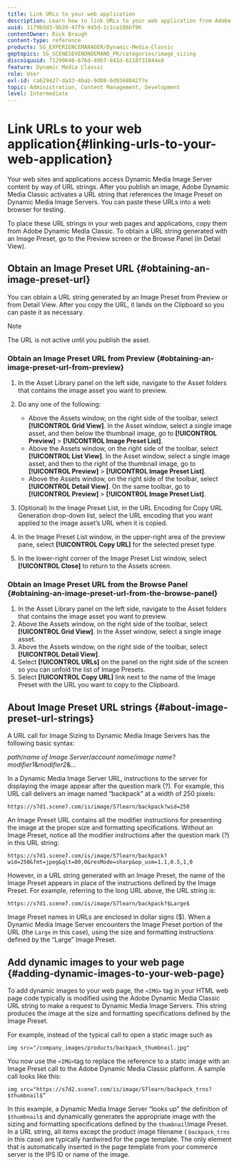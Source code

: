 ```yaml
---
title: Link URLs to your web application
description: Learn how to link URLs to your web application from Adobe Dynamic Media Classic.
uuid: 1179bdd3-9b39-47f9-945d-1c1ca186bf96
contentOwner: Rick Brough
content-type: reference
products: SG_EXPERIENCEMANAGER/Dynamic-Media-Classic
geptopics: SG_SCENESEVENONDEMAND_PK/categories/image_sizing
discoiquuid: 71299640-676d-49b7-841d-6118f31044e8
feature: Dynamic Media Classic
role: User
exl-id: ca629427-da33-4bab-9d08-6d9368042f7e
topic: Administration, Content Management, Development
level: Intermediate
---
```

# Link URLs to your web application{#linking-urls-to-your-web-application}

Your web sites and applications access Dynamic Media Image Server content by way of URL strings. After you publish an image, Adobe Dynamic Media Classic activates a URL string that references the Image Preset on Dynamic Media Image Servers. You can paste these URLs into a web browser for testing.

To place these URL strings in your web pages and applications, copy them from Adobe Dynamic Media Classic. To obtain a URL string generated with an Image Preset, go to the Preview screen or the Browse Panel (in Detail View).

## Obtain an Image Preset URL {#obtaining-an-image-preset-url}

You can obtain a URL string generated by an Image Preset from Preview or from Detail View. After you copy the URL, it lands on the Clipboard so you can paste it as necessary.

>[!NOTE]
>
>The URL is not active until you publish the asset.

### Obtain an Image Preset URL from Preview {#obtaining-an-image-preset-url-from-preview}

1. In the Asset Library panel on the left side, navigate to the Asset folders that contains the image asset you want to preview.
1. Do any one of the following:

    * Above the Assets window, on the right side of the toolbar, select **[!UICONTROL Grid View]**. In the Asset window, select a single image asset, and then below the thumbnail image, go to **[!UICONTROL Preview]** > **[!UICONTROL Image Preset List]**.
    * Above the Assets window, on the right side of the toolbar, select **[!UICONTROL List View]**. In the Asset window, select a single image asset, and then to the right of the thumbnail image, go to **[!UICONTROL Preview]** > **[!UICONTROL Image Preset List]**.
    * Above the Assets window, on the right side of the toolbar, select **[!UICONTROL Detail View]**. On the same toolbar, go to **[!UICONTROL Preview]** > **[!UICONTROL Image Preset List]**.

1. (Optional) In the Image Preset List, in the URL Encoding for Copy URL Generation drop-down list, select the URL encoding that you want applied to the image asset’s URL when it is copied.
1. In the Image Preset List window, in the upper-right area of the preview pane, select **[!UICONTROL Copy URL]** for the selected preset type.
1. In the lower-right corner of the Image Preset List window, select **[!UICONTROL Close]** to return to the Assets screen.

### Obtain an Image Preset URL from the Browse Panel {#obtaining-an-image-preset-url-from-the-browse-panel}

1. In the Asset Library panel on the left side, navigate to the Asset folders that contains the image asset you want to preview.
1. Above the Assets window, on the right side of the toolbar, select **[!UICONTROL Grid View]**. In the Asset window, select a single image asset.
1. Above the Assets window, on the right side of the toolbar, select **[!UICONTROL Detail View]**.
1. Select **[!UICONTROL URLs]** on the panel on the right side of the screen so you can unfold the list of Image Presets.
1. Select **[!UICONTROL Copy URL]** link next to the name of the Image Preset with the URL you want to copy to the Clipboard.

## About Image Preset URL strings {#about-image-preset-url-strings}

A URL call for Image Sizing to Dynamic Media Image Servers has the following basic syntax:

*path*/*name of Image Server*/*account name*/*image name*?*modifier1*&*modifier2*&...

In a Dynamic Media Image Server URL, instructions to the server for displaying the image appear after the question mark (?). For example, this URL call delivers an image named “backpack” at a width of 250 pixels:

```as3
https://s7d1.scene7.com/is/image/S7learn/backpack?wid=250
```

An Image Preset URL contains all the modifier instructions for presenting the image at the proper size and formatting specifications. Without an Image Preset, notice all the modifier instructions after the question mark (?) in this URL string:

```as3
https://s7d1.scene7.com/is/image/S7learn/backpack?wid=250&fmt=jpeg&qlt=80,0&resMode=sharp&op_usm=1.1,0.5,1,0
```

However, in a URL string generated with an Image Preset, the name of the Image Preset appears in place of the instructions defined by the Image Preset. For example, referring to the long URL above, the URL string is:

```as3
https://s7d1.scene7.com/is/image/S7learn/backpack?$Large$
```

Image Preset names in URLs are enclosed in dollar signs ($). When a Dynamic Media Image Server encounters the Image Preset portion of the URL (the `Large` in this case), using the size and formatting instructions defined by the “Large” Image Preset.

## Add dynamic images to your web page {#adding-dynamic-images-to-your-web-page}

To add dynamic images to your web page, the `<IMG>` tag in your HTML web page code typically is modified using the Adobe Dynamic Media Classic URL string to make a request to Dynamic Media Image Servers. This string produces the image at the size and formatting specifications defined by the Image Preset.

For example, instead of the typical call to open a static image such as

```as3
img src="/company_images/products/backpack_thumbnail.jpg"
```

You now use the `<IMG>`tag to replace the reference to a static image with an Image Preset call to the Adobe Dynamic Media Classic platform. A sample call looks like this:

```as3
img src="https://s7d2.scene7.com/is/image/S7learn/backpack_trns?$thumbnail$”
```

In this example, a Dynamic Media Image Server “looks up” the definition of `$thumbnail$` and dynamically generates the appropriate image with the sizing and formatting specifications defined by the `thumbnail`Image Preset. In a URL string, all items except the product image filename ( `backpack_trns` in this case) are typically hardwired for the page template. The only element that is automatically inserted in the page template from your commerce server is the IPS ID or name of the image.
